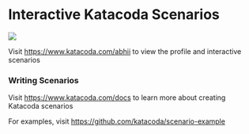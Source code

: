 # Interactive Katacoda Scenarios

[![](http://shields.katacoda.com/katacoda/abhii/count.svg)](https://www.katacoda.com/abhii "Get your profile on Katacoda.com")

Visit https://www.katacoda.com/abhii to view the profile and interactive scenarios

### Writing Scenarios
Visit https://www.katacoda.com/docs to learn more about creating Katacoda scenarios

For examples, visit https://github.com/katacoda/scenario-example
